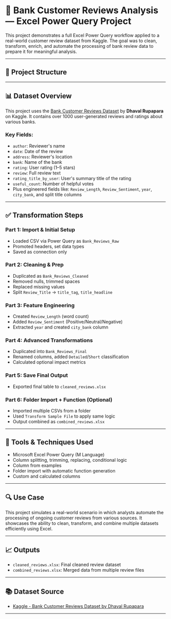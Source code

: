 # 🏦 Bank Customer Reviews Analysis — Excel Power Query Project

This project demonstrates a full Excel Power Query workflow applied to a real-world customer review dataset from Kaggle. The goal was to clean, transform, enrich, and automate the processing of bank review data to prepare it for meaningful analysis.

---

## 📁 Project Structure


---

## 📊 Dataset Overview

This project uses the [Bank Customer Reviews Dataset](https://www.kaggle.com/datasets/dhavalrupapara/banks-customer-reviews-dataset) by **Dhaval Rupapara** on Kaggle. It contains over 1000 user-generated reviews and ratings about various banks.

### Key Fields:
- `author`: Reviewer's name  
- `date`: Date of the review  
- `address`: Reviewer's location  
- `bank`: Name of the bank  
- `rating`: User rating (1–5 stars)  
- `review`: Full review text  
- `rating_title_by_user`: User's summary title of the rating  
- `useful_count`: Number of helpful votes  
- Plus engineered fields like: `Review_Length`, `Review_Sentiment`, `year`, `city_bank`, and split title columns

---

## ✅ Transformation Steps

### Part 1: Import & Initial Setup
- Loaded CSV via Power Query as `Bank_Reviews_Raw`
- Promoted headers, set data types
- Saved as connection only

### Part 2: Cleaning & Prep
- Duplicated as `Bank_Reviews_Cleaned`
- Removed nulls, trimmed spaces
- Replaced missing values
- Split `Review_Title` → `title_tag`, `title_headline`

### Part 3: Feature Engineering
- Created `Review_Length` (word count)
- Added `Review_Sentiment` (Positive/Neutral/Negative)
- Extracted `year` and created `city_bank` column

### Part 4: Advanced Transformations
- Duplicated into `Bank_Reviews_Final`
- Renamed columns, added `Detailed`/`Short` classification
- Calculated optional impact metrics

### Part 5: Save Final Output
- Exported final table to `cleaned_reviews.xlsx`

### Part 6: Folder Import + Function (Optional)
- Imported multiple CSVs from a folder
- Used `Transform Sample File` to apply same logic
- Output combined as `combined_reviews.xlsx`

---

## 🧰 Tools & Techniques Used

- Microsoft Excel Power Query (M Language)
- Column splitting, trimming, replacing, conditional logic
- Column from examples
- Folder import with automatic function generation
- Custom and calculated columns

---

## 🔍 Use Case

This project simulates a real-world scenario in which analysts automate the processing of ongoing customer reviews from various sources. It showcases the ability to clean, transform, and combine multiple datasets efficiently using Excel.

---

## 📈 Outputs

- `cleaned_reviews.xlsx`: Final cleaned review dataset
- `combined_reviews.xlsx`: Merged data from multiple review files

---

## 📚 Dataset Source

- [Kaggle - Bank Customer Reviews Dataset by Dhaval Rupapara](https://www.kaggle.com/datasets/dhavalrupapara/banks-customer-reviews-dataset)

---


